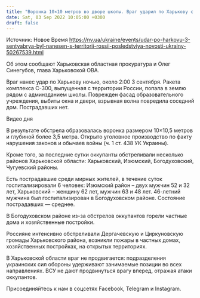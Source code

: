 ```yaml
---
title: "Воронка 10×10 метров во дворе школы. Враг ударил по Харькову с территории РФ, в области после обстрелов госпитализированы шесть человек"
date: Sat, 03 Sep 2022 10:05:00 +0300
draft: false
---
```

Источник: Новое Время https://nv.ua/ukraine/events/udar-po-harkovu-3-sentyabrya-byl-nanesen-s-territorii-rossii-posledstviya-novosti-ukrainy-50267539.html


Об этом сообщают Харьковская областная прокуратура и Олег Синегубов, глава Харьковской ОВА.

Враг нанес удар по Харькову ночью, около 2:00 3 сентября. Ракета комплекса С-300, выпущенная с территории России, попала в землю рядом с админзданием школы. Поврежден фасад образовательного учреждения, выбиты окна и двери, взрывная волна повредила соседний дом. Пострадавших нет.

 Видео дня   

В результате обстрела образовалась воронка размером 10×10,5 метров и глубиной более 3,5 метра. Открыто уголовное производство по факту нарушения законов и обычаев войны (ч. 1 ст. 438 УК Украины).

Кроме того, за последние сутки оккупанты обстреливали несколько районов Харьковской области: Харьковский, Изюмский, Богодуховский, Чугуевский районы.

Есть пострадавшие среди мирных жителей, в течение суток госпитализировали 6 человек: Изюмский район – двух мужчин 52 и 32 лет, Харьковский – женщину 62 лет, мужчин 63 и 48 лет. 46-летний мужчина был госпитализирован в Богодуховском районе. Состояние пострадавших — среднее.

В Богодуховском районе из-за обстрелов оккупантов горели частные дома и хозяйственные постройки.

Россияне интенсивно обстреливали Дергачевскую и Циркуновскую громады Харьковского района, возникли пожары в частных домах, хозяйственных постройках, на открытых территориях.

В Харьковской области враг не продвигается: подразделения украинских сил обороны удерживают занимаемые позиции во всех направлениях. ВСУ не дают продвинуться врагу вперед, отражая атаки оккупантов.

Присоединяйтесь к нам в соцсетях Facebook, Telegram и Instagram.
